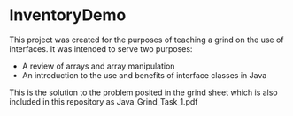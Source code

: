 InventoryDemo
=============

This project was created for the purposes of teaching a grind on the use of interfaces. It was intended to serve two purposes:

+ A review of arrays and array manipulation
+ An introduction to the use and benefits of interface classes in Java

This is the solution to the problem posited in the grind sheet which is also included in this repository as Java\_Grind\_Task\_1.pdf
